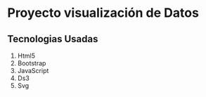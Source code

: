# Proyecto visualización de Datos

## Tecnologias Usadas

1. Html5
2. Bootstrap
3. JavaScript
4. Ds3
4. Svg

